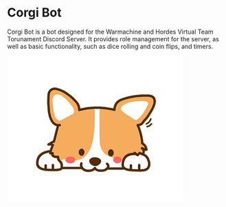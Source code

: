 # Corgi Bot

Corgi Bot is a bot designed for the Warmachine and Hordes Virtual Team Torunament Discord Server. It provides role management for the server, as well as basic functionality, such as dice rolling and coin flips, and timers.

![](images/Corgibot.png)